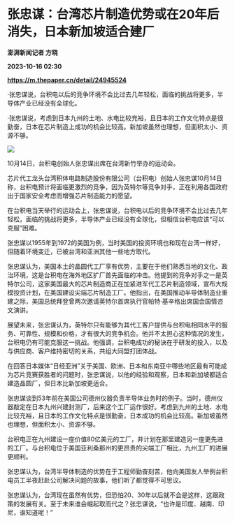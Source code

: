 # 张忠谋：台湾芯片制造优势或在20年后消失，日本新加坡适合建厂
**澎湃新闻记者 方晓**

**2023-10-16 02:30**

**https://m.thepaper.cn/detail/24945524**

·张忠谋说，台积电以后的竞争环境不会比过去几年轻松，面临的挑战将更多，半导体产业已经没有全球化。

·张忠谋说，考虑到日本九州的土地、水电比较充裕，且日本的工作文化特点是很勤奋，日本在芯片制造上成功的机会比较高。新加坡虽然也理想，但面积太小、资源不够。

![](https://imagecloud.thepaper.cn/thepaper/image/274/285/403.jpg)

10月14日，台积电创始人张忠谋出席在台湾新竹举办的运动会。

芯片代工龙头台湾积体电路制造股份有限公司（台积电）创始人张忠谋10月14日称，台积电预计将面临更激烈的竞争，因为英特尔等竞争对手，正在利用各国政府出于国家安全考虑而增强芯片制造能力的愿望。

在台积电当天举行的运动会上，张忠谋说，台积电以后的竞争环境不会比过去几年轻松，面临的挑战将更多，半导体产业已经没有全球化，但相信台积电应该“可以克服”困难。

张忠谋以1955年到1972的美国为例，当时美国的投资环境也和现在台湾一样好，但随着环境变迁，已被台湾和亚洲其他一些地方取代。

张忠谋认为，美国本土的晶圆代工厂享有优势，主要在于他们熟悉当地的文化、政治环境，这是台积电在海外地区扩厂首先面临的冲击。他提到的竞争对手之一是英特尔公司，这家美国最大的芯片制造商正在加紧进军代工芯片制造领域，宣布大规模投资计划，在美国建设尖端芯片制造工厂。他指出，在美国推动半导体制造业重建之际，美国总统拜登曾两次邀请英特尔首席执行官帕特·基辛格出席国会国情咨文演讲。

展望未来，张忠谋认为，英特尔只有能够为其代工客户提供与台积电相同水平的服务、可靠性、规模和价格，才有很大的竞争机会。他并不太担心这种情况的发生，台积电仍有可能克服这一挑战。他强调，台积电成功的秘诀在于研发的投入，以及与供应商、客户维持密切的关系，共组大同盟打团体战。

在回答日本媒体“日经亚洲”关于美国、欧洲、日本和东南亚中哪些地区最有可能成为芯片竞赛获胜者的问题时，张忠谋说，以他的经验和观察，日本和新加坡都适合建造晶圆厂，但日本比新加坡更适合。

张忠谋谈到53年前在美国公司德州仪器负责半导体业务时的例子。当时，德州仪器敲定在日本九州兴建封测厂，后来这个工厂运作很好。考虑到九州的土地、水电比较充裕，且日本的工作文化特点是很勤奋，日本成功的机会比较高。新加坡虽然也理想，但面积太小、资源不够。

台积电正在九州建设一座价值80亿美元的工厂，并计划在那里建造另一座更先进的工厂。与台积电位于美国亚利桑那州的更昂贵的尖端工厂相比，九州工厂的进展更顺利。

张忠谋认为，台湾半导体制造的优势在于工程师勤奋刻苦，他向美国友人举例台积电员工半夜赶赴公司解决问题的故事，他们听了都觉得不可思议。

张忠谋认为，台湾现在虽然有优势，但恐怕20、30年以后就不会是这样，这跟政策的发展有关。至于未来谁会崛起取而代之？张忠谋说，“也许是印度、越南、印尼，谁知道呢！”
